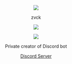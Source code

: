 <p align="center">  
<img src="https://i.ibb.co/FmqB4nc/D984706d0393a75276d06644e19b9196-ezgif-com-gif-maker.gif">
</p>
<p align="center">
    zvck
<p align="center">  
<img src="https://komarev.com/ghpvc/?username=muinitalp&color=grey">
</p>
    <p align="center">
  <img src="https://discord.c99.nl/widget/theme-5/227205817642909698.png"/>
</p>
<p align="center">
Private creator of Discord bot
<p align="center">
    <a href="https://discord.gg/tmXMDUf8nk">Discord Server</a>
